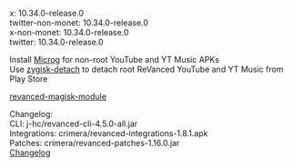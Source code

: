 x: 10.34.0-release.0  
twitter-non-monet: 10.34.0-release.0  
x-non-monet: 10.34.0-release.0  
twitter: 10.34.0-release.0  

Install [Microg](https://github.com/ReVanced/GmsCore/releases) for non-root YouTube and YT Music APKs  
Use [zygisk-detach](https://github.com/j-hc/zygisk-detach) to detach root ReVanced YouTube and YT Music from Play Store  

[revanced-magisk-module](https://github.com/j-hc/revanced-magisk-module)  

Changelog:  
CLI: j-hc/revanced-cli-4.5.0-all.jar  
Integrations: crimera/revanced-integrations-1.8.1.apk  
Patches: crimera/revanced-patches-1.16.0.jar  
[Changelog](https://github.com/crimera/piko/releases/tag/v1.16.0)  
